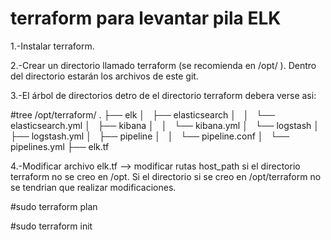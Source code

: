 # terraform para levantar pila ELK 

1.-Instalar terraform.

2.-Crear un directorio llamado terraform (se recomienda en /opt/ ). Dentro del directorio estarán los archivos de este git.

3.-El árbol de directorios detro de el directorio terraform debera verse asi:

#tree /opt/terraform/
.
├── elk
│   ├── elasticsearch
│   │   └── elasticsearch.yml
│   ├── kibana
│   │   └── kibana.yml
│   └── logstash
│       ├── logstash.yml
│       ├── pipeline
│       │   └── pipeline.conf
│       └── pipelines.yml
├── elk.tf


4.-Modificar archivo elk.tf --> modificar rutas host_path si el directorio terraform no se creo en /opt. Si el directorio si se creo en /opt/terraform no se tendrian que realizar modificaciones. 

#sudo terraform plan

#sudo terraform init
